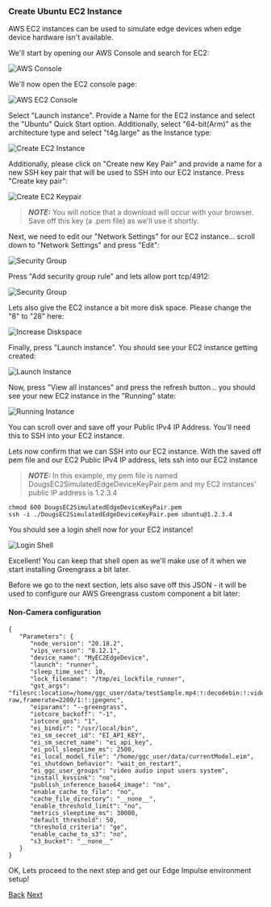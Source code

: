 ### Create Ubuntu EC2 Instance

AWS EC2 instances can be used to simulate edge devices when edge device hardware isn't available.  

We'll start by opening our AWS Console and search for EC2:

![AWS Console](EC2_Setup_1.png)

We'll now open the EC2 console page:

![AWS EC2 Console](EC2_Setup_2.png)

Select "Launch instance". Provide a Name for the EC2 instance and select the "Ubuntu" Quick Start option. Additionally, select "64-bit(Arm)" as the architecture type and select "t4g.large" as the Instance type:

![Create EC2 Instance](EC2_Setup_3.png)

Additionally, please click on "Create new Key Pair" and provide a name for a new SSH key pair that will be used to SSH into our EC2 instance. Press "Create key pair":

![Create EC2 Keypair](EC2_Setup_4.png)

>**_NOTE:_**
>You will notice that a download will occur with your browser. Save off this key (a .pem file) as we'll use it shortly.

Next, we need to edit our "Network Settings" for our EC2 instance... scroll down to "Network Settings" and press "Edit":

![Security Group](EC2_Setup_4_ns.png)

Press "Add security group rule" and lets allow port tcp/4912:

![Security Group](EC2_Setup_4_4912.png)

Lets also give the EC2 instance a bit more disk space. Please change the "8" to "28" here:

![Increase Diskspace](EC2_Setup_5.png)

Finally, press "Launch instance". You should see your EC2 instance getting created:

![Launch Instance](EC2_Setup_6.png)

Now, press "View all instances" and press the refresh button... you should see your new EC2 instance in the "Running" state:

![Running Instance](EC2_Setup_7.png)

You can scroll over and save off your Public IPv4 IP Address. You'll need this to SSH into your EC2 instance. 

Lets now confirm that we can SSH into our EC2 instance. With the saved off pem file and our EC2 Public IPv4 IP address, lets ssh into our EC2 instance
  
>**_NOTE:_**
>In this example, my pem file is named	DougsEC2SimulatedEdgeDeviceKeyPair.pem and my EC2 instances' public IP address is 1.2.3.4

	chmod 600 DougsEC2SimulatedEdgeDeviceKeyPair.pem
	ssh -i ./DougsEC2SimulatedEdgeDeviceKeyPair.pem ubuntu@1.2.3.4

You should see a login shell now for your EC2 instance!

![Login Shell](EC2_Setup_8.png)

Excellent! You can keep that shell open as we'll make use of it when we start installing Greengrass a bit later. 

Before we go to the next section, lets also save off this JSON - it will be used to configure our AWS Greengrass custom component a bit later:

#### Non-Camera configuration

	{     
	   "Parameters": { 
	      "node_version": "20.18.2",
	      "vips_version": "8.12.1",
	      "device_name": "MyEC2EdgeDevice",
	      "launch": "runner",
	      "sleep_time_sec": 10,
	      "lock_filename": "/tmp/ei_lockfile_runner",
	      "gst_args": "filesrc:location=/home/ggc_user/data/testSample.mp4:!:decodebin:!:videoconvert:!:videorate:!:video/x-raw,framerate=2200/1:!:jpegenc",
	      "eiparams": "--greengrass",
	      "iotcore_backoff": "-1",
	      "iotcore_qos": "1",
	      "ei_bindir": "/usr/local/bin",
	      "ei_sm_secret_id": "EI_API_KEY",
	      "ei_sm_secret_name": "ei_api_key",
	      "ei_poll_sleeptime_ms": 2500,
	      "ei_local_model_file": "/home/ggc_user/data/currentModel.eim",
	      "ei_shutdown_behavior": "wait_on_restart",
	      "ei_ggc_user_groups": "video audio input users system",
	      "install_kvssink": "no",
	      "publish_inference_base64_image": "no",
	      "enable_cache_to_file": "no",
	      "cache_file_directory": "__none__",
	      "enable_threshold_limit": "no",
	      "metrics_sleeptime_ms": 30000,
	      "default_threshold": 50,
	      "threshold_criteria": "ge",
	      "enable_cache_to_s3": "no",
	      "s3_bucket": "__none__" 
	   }  
	}

OK, Lets proceed to the next step and get our Edge Impulse environment setup!

[Back](../0_Overview/Overview.md) [Next](../2_EdgeImpulseProjectBuild/EdgeImpulseProjectBuild.md)
